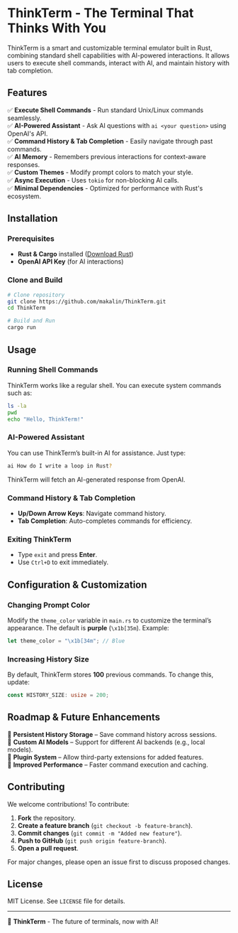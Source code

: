 # ThinkTerm - The Terminal That Thinks With You

ThinkTerm is a smart and customizable terminal emulator built in Rust, combining standard shell capabilities with AI-powered interactions. It allows users to execute shell commands, interact with AI, and maintain history with tab completion.

## Features

✅ **Execute Shell Commands** - Run standard Unix/Linux commands seamlessly.  
✅ **AI-Powered Assistant** - Ask AI questions with `ai <your question>` using OpenAI's API.  
✅ **Command History & Tab Completion** - Easily navigate through past commands.  
✅ **AI Memory** - Remembers previous interactions for context-aware responses.  
✅ **Custom Themes** - Modify prompt colors to match your style.  
✅ **Async Execution** - Uses `tokio` for non-blocking AI calls.  
✅ **Minimal Dependencies** - Optimized for performance with Rust's ecosystem.  

## Installation

### Prerequisites
- **Rust & Cargo** installed ([Download Rust](https://www.rust-lang.org/tools/install))
- **OpenAI API Key** (for AI interactions)

### Clone and Build
```sh
# Clone repository
git clone https://github.com/makalin/ThinkTerm.git
cd ThinkTerm

# Build and Run
cargo run
```

## Usage

### Running Shell Commands
ThinkTerm works like a regular shell. You can execute system commands such as:
```sh
ls -la
pwd
echo "Hello, ThinkTerm!"
```

### AI-Powered Assistant
You can use ThinkTerm’s built-in AI for assistance. Just type:
```sh
ai How do I write a loop in Rust?
```
ThinkTerm will fetch an AI-generated response from OpenAI.

### Command History & Tab Completion
- **Up/Down Arrow Keys**: Navigate command history.
- **Tab Completion**: Auto-completes commands for efficiency.

### Exiting ThinkTerm
- Type `exit` and press **Enter**.
- Use `Ctrl+D` to exit immediately.

## Configuration & Customization

### Changing Prompt Color
Modify the `theme_color` variable in `main.rs` to customize the terminal’s appearance. The default is **purple** (`\x1b[35m`). Example:
```rust
let theme_color = "\x1b[34m"; // Blue
```

### Increasing History Size
By default, ThinkTerm stores **100** previous commands. To change this, update:
```rust
const HISTORY_SIZE: usize = 200;
```

## Roadmap & Future Enhancements

🔹 **Persistent History Storage** – Save command history across sessions.  
🔹 **Custom AI Models** – Support for different AI backends (e.g., local models).  
🔹 **Plugin System** – Allow third-party extensions for added features.  
🔹 **Improved Performance** – Faster command execution and caching.  

## Contributing
We welcome contributions! To contribute:
1. **Fork** the repository.
2. **Create a feature branch** (`git checkout -b feature-branch`).
3. **Commit changes** (`git commit -m "Added new feature"`).
4. **Push to GitHub** (`git push origin feature-branch`).
5. **Open a pull request**.

For major changes, please open an issue first to discuss proposed changes.

## License
MIT License. See `LICENSE` file for details.

---
🚀 **ThinkTerm** - The future of terminals, now with AI!
